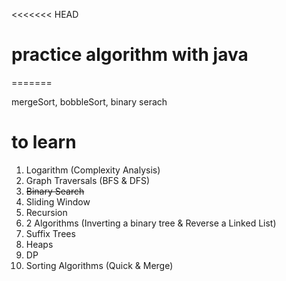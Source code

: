 <<<<<<< HEAD
# practice algorithm with java
=======

mergeSort, bobbleSort, binary serach


# to learn

1. Logarithm (Complexity Analysis)
2. Graph Traversals (BFS & DFS)
3. <del>Binary Search</del>
4. Sliding Window 
5. Recursion
6. 2 Algorithms (Inverting a binary tree & Reverse a Linked List)
7. Suffix Trees
8. Heaps
9.  DP
10. Sorting Algorithms (Quick & Merge)
